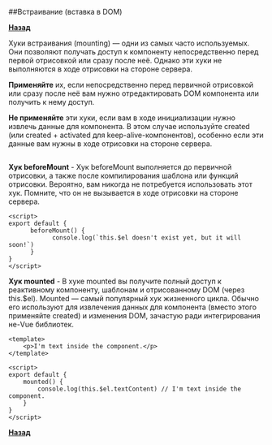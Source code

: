 ##Встраивание (вставка в DOM)


**[Назад](VUEPAGE.md)**

Хуки встраивания (mounting) — одни из самых часто используемых. 
Они позволяют получать доступ к компоненту непосредственно перед первой отрисовкой или сразу после неё. 
Однако эти хуки не выполняются в ходе отрисовки на стороне сервера.


**Применяйте** их, если непосредственно перед первичной отрисовкой или сразу после неё 
вам нужно отредактировать DOM компонента или получить к нему доступ.


**Не применяйте** эти хуки, если вам в ходе инициализации нужно извлечь данные для компонента. В этом случае используйте created (или created + activated для keep-alive-компонентов), 
особенно если эти данные вам нужны в ходе отрисовки на стороне сервера.

##

**Хук beforeMount** - Хук beforeMount выполняется до первичной отрисовки, 
а также после компилирования шаблона или функций отрисовки. 
Вероятно, вам никогда не потребуется использовать этот хук. 
Помните, что он не вызывается в ходе отрисовки на стороне сервера.

    <script>
    export default {
          beforeMount() {
                console.log(`this.$el doesn't exist yet, but it will soon!`)
          }
    }
    </script>
**Хук mounted** - В хуке mounted вы получите полный доступ к реактивному компоненту,
 шаблонам и отрисованному DOM (через this.$el). Mounted — самый популярный хук жизненного цикла. 
Обычно его используют для извлечения данных для компонента 
(вместо этого применяйте created) и изменения DOM, зачастую ради интегрирования не-Vue библиотек.

    <template>
        <p>I'm text inside the component.</p>
    </template>
    
    <script>
    export default {
        mounted() {
            console.log(this.$el.textContent) // I'm text inside the component.
        }
    }
    </script>
**[Назад](VUEPAGE.md)**

